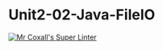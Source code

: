 # Unit2-02-Java-FileIO
[![Mr Coxall's Super Linter](https://github.com/ICS4U-Programming-RemyS/Unit2-02-Java-FileIO/workflows/Mr%20Coxall's%20Super%20Linter/badge.svg)](https://github.com/ICS4U-Programming-RemyS/Unit2-02-Java-FileIO/actions/)
